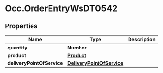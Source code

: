 # Occ.OrderEntryWsDTO542

## Properties
Name | Type | Description | Notes
------------ | ------------- | ------------- | -------------
**quantity** | **Number** |  | [optional] 
**product** | [**Product**](Product.md) |  | [optional] 
**deliveryPointOfService** | [**DeliveryPointOfService**](DeliveryPointOfService.md) |  | [optional] 


